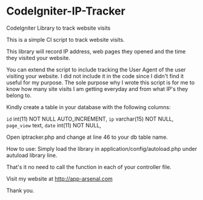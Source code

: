 # CodeIgniter-IP-Tracker
CodeIgniter Library to track website visits

This is a simple CI script to track website visits.

This library will record IP address, web pages they opened and the time they visited your website.

You can extend the script to include tracking the User Agent of the user visiting your website. I did not include it in the code since I didn't find it useful for my purpose. The sole purpose why I wrote this script is for me to know how many site visits I am getting everyday and from what IP's they belong
to.

Kindly create a table in your database with the following columns:

`id` int(11) NOT NULL AUTO_INCREMENT,
 `ip` varchar(15) NOT NULL,
 `page_view` text,
 `date` int(11) NOT NULL,
 

Open iptracker.php and change at line 46 to your db table name.

How to use: Simply load the library in application/config/autoload.php
under autuload library line.

That's it no need to call the function in each of your controller file.

Visit my website at http://app-arsenal.com


Thank you.